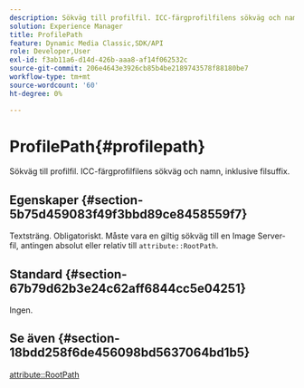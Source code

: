 ```yaml
---
description: Sökväg till profilfil. ICC-färgprofilfilens sökväg och namn, inklusive filsuffix.
solution: Experience Manager
title: ProfilePath
feature: Dynamic Media Classic,SDK/API
role: Developer,User
exl-id: f3ab11a6-d14d-426b-aaa8-af14f062532c
source-git-commit: 206e4643e3926cb85b4be2189743578f88180be7
workflow-type: tm+mt
source-wordcount: '60'
ht-degree: 0%

---
```


# ProfilePath{#profilepath}

Sökväg till profilfil. ICC-färgprofilfilens sökväg och namn, inklusive filsuffix.

## Egenskaper {#section-5b75d459083f49f3bbd89ce8458559f7}

Textsträng. Obligatoriskt. Måste vara en giltig sökväg till en Image Server-fil, antingen absolut eller relativ till `attribute::RootPath`.

## Standard {#section-67b79d62b3e24c62aff6844cc5e04251}

Ingen.

## Se även {#section-18bdd258f6de456098bd5637064bd1b5}

[attribute::RootPath](../../../../../ir-api/material-cat/image-rendering-api-ref/c-ir-material-catalog/c-ir-attributes-reference/r-ir-rootpath.md#reference-a4d7c96b62e14fcbad1740c702f160f3)
